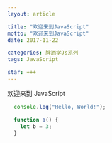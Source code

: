 ```yaml
---
layout: article

title: "欢迎来到JavaScript"
motto: "欢迎来到JavaScript"
date: 2017-11-22

categories: 胖酒学Js系列
tags: JavaScript

star: +++
---
```


欢迎来到 JavaScript

```javascript
  console.log("Hello, World!");

  function a() {
    let b = 3;
  }
```
